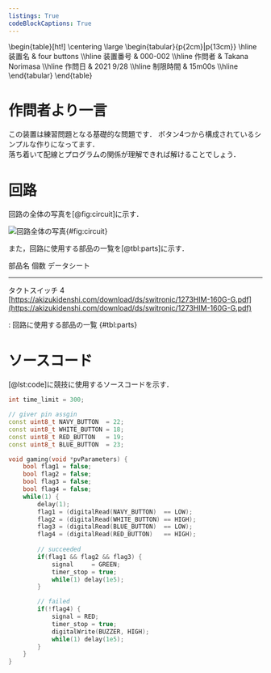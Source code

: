 ```yaml
---
listings: True
codeBlockCaptions: True
---
```


\begin{table}[ht!]
    \centering
    \large
    \begin{tabular}{p{2cm}|p{13cm}} \hline
        装置名          & four buttons      \\\hline
        装置番号        & 000-002           \\\hline
        作問者          & Takana Norimasa   \\\hline
        作問日          & 2021 9/28         \\\hline
        制限時間        & 15m00s            \\\hline
    \end{tabular}
\end{table}

# 作問者より一言
この装置は練習問題となる基礎的な問題です．
ボタン4つから構成されているシンプルな作りになってます．  
落ち着いて配線とプログラムの関係が理解できれば解けることでしょう．


# 回路
回路の全体の写真を[@fig:circuit]に示す．

![回路全体の写真](./circuit_002.jpg){#fig:circuit}

また，回路に使用する部品の一覧を[@tbl:parts]に示す．

部品名          個数        データシート
------          ------      ------------
タクトスイッチ  4           [https://akizukidenshi.com/download/ds/switronic/1273HIM-160G-G.pdf](https://akizukidenshi.com/download/ds/switronic/1273HIM-160G-G.pdf)

: 回路に使用する部品の一覧 {#tbl:parts}

# ソースコード
[@lst:code]に競技に使用するソースコードを示す．
```{.cpp #lst:code caption="競技に使用するソースコード" title="timer.ino"}
int time_limit = 300;

// giver pin assgin
const uint8_t NAVY_BUTTON  = 22;
const uint8_t WHITE_BUTTON = 18;
const uint8_t RED_BUTTON   = 19;
const uint8_t BLUE_BUTTON  = 23;

void gaming(void *pvParameters) {
	bool flag1 = false;
	bool flag2 = false;
	bool flag3 = false;
	bool flag4 = false;
	while(1) {
		delay(1);
		flag1 = (digitalRead(NAVY_BUTTON)  == LOW);
		flag2 = (digitalRead(WHITE_BUTTON) == HIGH);
		flag3 = (digitalRead(BLUE_BUTTON)  == LOW);
		flag4 = (digitalRead(RED_BUTTON)   == HIGH);
		
		// succeeded
		if(flag1 && flag2 && flag3) {
			signal     = GREEN;
			timer_stop = true;
			while(1) delay(1e5);
		}

		// failed
		if(!flag4) {
			signal = RED;
			timer_stop = true;
			digitalWrite(BUZZER, HIGH);
			while(1) delay(1e5);
		}
	}
}
```


